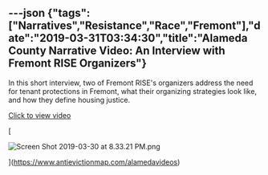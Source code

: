 ---json
{"tags":["Narratives","Resistance","Race","Fremont"],"date":"2019-03-31T03:34:30","title":"Alameda County Narrative Video: An Interview with Fremont RISE Organizers"}
---

In this short interview, two of Fremont RISE's organizers address the need for tenant protections in Fremont, what their organizing strategies look like, and how they define housing justice.

[Click to view video](https://www.antievictionmap.com/alamedavideos)

[

![Screen Shot 2019-03-30 at 8.33.21 PM.png](https://images.squarespace-cdn.com/content/v1/52b7d7a6e4b0b3e376ac8ea2/1554003237574-43FGQFQW7I3FEY9YN7KJ/ke17ZwdGBToddI8pDm48kFEbrs3Eb7jLd46pPF8zqENZw-zPPgdn4jUwVcJE1ZvWQUxwkmyExglNqGp0IvTJZamWLI2zvYWH8K3-s_4yszcp2ryTI0HqTOaaUohrI8PIWPbxu3CnDKsXjyVSjq6zGeK7SWG48oRD9qTANTPrKVM/Screen+Shot+2019-03-30+at+8.33.21+PM.png)

](https://www.antievictionmap.com/alamedavideos)
